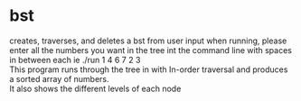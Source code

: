 # bst
creates, traverses, and deletes a bst from user input
when running, please enter all the numbers you want in the tree int the command line with spaces in between each ie ./run 1 4 6 7 2 3 <br />
This program runs through the tree in with In-order traversal and produces a sorted array of numbers. <br />
It also shows the different levels of each node <br />
